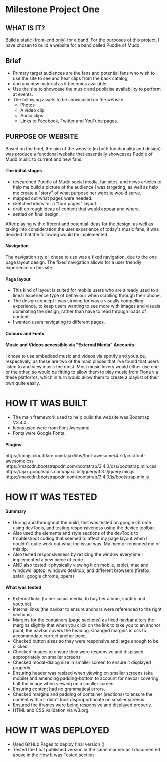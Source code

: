 <h1> Milestone Project One </h1>


 <h2>WHAT IS IT?</h2>
 
Build a static (front-end only) for a band. For the purposes of this project, I have chosen to build a website for 
a band called Puddle of Mudd. 

<h2>Brief</h2>

- Primary target audiences are the fans and potential fans who wish to use the site to see and hear clips from the back catalog, 
- and any new material as it becomes available.
- Use the site to showcase the music and publicise availability to perform at events.
- The following assets to be showcased on the website:
    - Photos
    - A video clip
    - Audio clips
    - Links to Facebook, Twitter and YouTube pages.

 
<h2>PURPOSE OF WEBSITE</h2>
Based on the brief, the aim of the website (in both functionality and design) was produce a functional website that essentially 
showcases Puddle of Mudd music to current and new fans.  

<h4>The initial stages</h4>

- researched Puddle of Mudd social media, fan sites, and news articles to help me build a picture of the audience I was targeting,
as well as help me create a "story" of what purpose her website would serve.
- mapped out what pages were needed.
- sketched ideas for a "four pages" layout.
- draft up rough ideas of content that would appear and where.
- settled on final design.

After playing with different and potential ideas for the design, as well as taking into consideration the user experience of today's
music fans, it was decided that the following would be implemented:


<h4>Navigation</h4>

The navigation style I chose to use was a fixed navigation, due to the one page layout design. The fixed navigation allows for a 
user friendly experience on this site.

<h4>Page layout</h4> 

- This kind of layout is suited for mobile users who are already used to a linear experience type of behaviour when scrolling 
through their phone.
- The design concept I was striving for was a visually compelling experience, to keep users wanting to see more with images 
and visuals dominating the design, rather than have to read through loads of content.
- I wanted users  navigating to different pages.


<h4>Colours and Fonts</h4>

<h4>Music and Videos accessible via "External Media" Accounts</h4> 

I chose to use embedded music and videos via spotify and youtube, respectively, as these are two of the main places that i've 
found that users listen to and view music the most. Most music lovers would either use one or the other, so would be fitting to
allow them to play music from Fiona via these platforms, which in turn would allow them to create a playlist of their own quite 
easily.

<h1>HOW IT WAS BUILT</h1>

- The main framework used to help build the website was Bootstrap V3.4.0
- Icons used were from Font Awesome. 
- Fonts were Google Fonts.

<h4>Plugins</h4>
https://cdnjs.cloudflare.com/ajax/libs/font-awesome/4.7.0/css/font-awesome.css
https://maxcdn.bootstrapcdn.com/bootstrap/3.4.0/css/bootstrap.min.css
https://ajax.googleapis.com/ajax/libs/jquery/3.3.1/jquery.min.js
https://maxcdn.bootstrapcdn.com/bootstrap/3.4.0/js/bootstrap.min.js

<h1>HOW IT WAS TESTED</h1>

<h4>Summary</h4>

- During and throughout the build, this was tested on google chrome using devTools, and testing responsiveness using the device toolbar. 
- Also used the elements and style sections of the devTools to troubleshoot coding that seemed to affect my page layout when I couldn't quite work out what the issue was. My mentor reminded me of this tip.
- Also tested responsiveness by resizing the window everytime I implemented a new piece of code.
- AND also tested it physically viewing it on mobile, tablet, mac and windows laptop, windows desktop, and different browsers (firefox, safari, google chrome, opera)

<h4>What was tested</h4>

- External links (to her social media, to buy her album, spotify and youtube)
- Internal links (the navbar to ensure anchors were referenced to the right sections)
- Margins for the containers (page sections) as fixed navbar alters the margins slightly that when you click on the link to take you to an anchor point, the navbar covers the heading. Changed margins in css to accommodate correct anchor point.
- Checked button sizes so they were responsive and large enough to be clicked
- Checked images to ensure they were responsive and displayed appropriately on smaller screens
- Checked modal-dialog size in smaller screen to ensure it displayed properly.
- Ensuring header was resized when viewing on smaller screens (aka mobile) and amending padding-bottom to account for navbar covering half the image when viewing on a smaller screen.
- Ensuring content had no grammatical errors.
- Checked margins and padding of container (sections) to ensure the content within it didn't look disproportionate on smaller screens.
- Ensured the iframes were being responsive and displayed properly.
- HTML and CSS validation via w3.org.

<h1>HOW IT WAS DEPLOYED</h1>

- Used GitHub Pages to deploy final version ()
- Tested the final published version in the same manner as I documented above in the How It was Tested section

